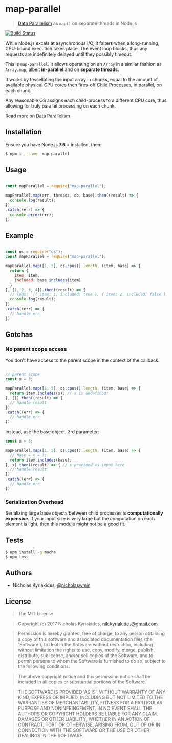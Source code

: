 # map-parallel

> [Data Parallelism][2] as `map()` on separate threads in Node.js

[![Build Status](https://travis-ci.org/nicholaswmin/map-parallel.svg?branch=master)](https://travis-ci.org/nicholaswmin/map-parallel)

While Node.js excels at asynchronous I/O, it falters when a long-running,
CPU-bound execution takes place. The event loop blocks, thus any requests
are indefinitely delayed until they possibly timeout.

This is `map-parallel`. It allows operating on an `Array` in a similar fashion
as `Array.map`, albeit **in-parallel** and on **separate threads**.

It works by tessellating the input array in chunks, equal to the amount of
available physical CPU cores then fires-off [Child Processes][1], in parallel, on
each chunk.

Any reasonable OS assigns each child-process to a different CPU core, thus
allowing for truly parallel processing on each chunk.

Read more on [Data Parallelism][2]


## Installation

Ensure you have Node.js **7.6 +** installed, then:

```bash
$ npm i --save  map-parallel
```

## Usage

```javascript

const mapParallel = require("map-parallel");

mapParallel.map(arr, threads, cb, base).then((result) => {
  console.log(result);
})
.catch((err) => {
  console.error(err);
})
```

## Example

```javascript

const os = require("os");
const mapParallel = require("map-parallel");

mapParallel.map([1, 5], os.cpus().length, (item, base) => {
  return {
    item: item,
    included: base.includes(item)
  }
}, [1, 2, 3, 4]).then((result) => {
  // logs: `[{ item: 1, included: true }, { item: 2, included: false }]`
  console.log(result);
})
.catch((err) => {
  // handle err
})

```

## Gotchas

### No parent scope access

You don't have access to the parent scope in the context of the callback:

```javascript

// parent scope
const x = 3;

mapParallel.map([1, 5], os.cpus().length, (item, base) => {
  return item.includes(x); // x is undefined!
}, []).then((result) => {
  // handle result
})
.catch((err) => {
  // handle err
})
```

Instead, use the base object, 3rd parameter:

```javascript
const x = 3;

mapParallel.map([1, 5], os.cpus().length, (item, base) => {
  // base = x = 3;  
  return item.includes(base);
}, x).then((result) => { // x provided as input here
  // handle result
})
.catch((err) => {
  // handle err
})
```

### Serialization Overhead

Serializing large base objects between child processes is
**computationally expensive**. If your input size is very large but the
computation on each element is light, then this module might not be a good fit.


## Tests

```bash
$ npm install -g mocha
$ npm test
```

## Authors

- Nicholas Kyriakides, [@nicholaswmin][3]

## License

> The MIT License

> Copyright (c) 2017 Nicholas Kyriakides, <nik.kyriakides@gmail.com>

> Permission is hereby granted, free of charge, to any person obtaining
a copy of this software and associated documentation files (the
'Software'), to deal in the Software without restriction, including
without limitation the rights to use, copy, modify, merge, publish,
distribute, sublicense, and/or sell copies of the Software, and to
permit persons to whom the Software is furnished to do so, subject to
the following conditions:

> The above copyright notice and this permission notice shall be
included in all copies or substantial portions of the Software.

> THE SOFTWARE IS PROVIDED 'AS IS', WITHOUT WARRANTY OF ANY KIND,
EXPRESS OR IMPLIED, INCLUDING BUT NOT LIMITED TO THE WARRANTIES OF
MERCHANTABILITY, FITNESS FOR A PARTICULAR PURPOSE AND NONINFRINGEMENT.
IN NO EVENT SHALL THE AUTHORS OR COPYRIGHT HOLDERS BE LIABLE FOR ANY
CLAIM, DAMAGES OR OTHER LIABILITY, WHETHER IN AN ACTION OF CONTRACT,
TORT OR OTHERWISE, ARISING FROM, OUT OF OR IN CONNECTION WITH THE
SOFTWARE OR THE USE OR OTHER DEALINGS IN THE SOFTWARE.


[1]:https://nodejs.org/api/child_process.html
[2]:https://en.wikipedia.org/wiki/Data_parallelism
[3]:https://github.com/nicholaswmin
